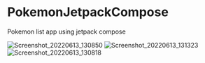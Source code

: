 # PokemonJetpackCompose
Pokemon list app using jetpack compose


![Screenshot_20220613_130850](https://user-images.githubusercontent.com/33086068/174215200-36274335-1529-4036-80b0-62ed50045e84.png)
![Screenshot_20220613_131323](https://user-images.githubusercontent.com/33086068/174215211-ba228aba-9241-4529-829a-b02c88aa0607.png)
![Screenshot_20220613_130818](https://user-images.githubusercontent.com/33086068/174215216-d25b2a09-5d9c-46f2-b112-1134dae3b302.png)

